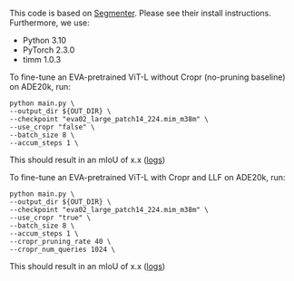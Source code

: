 This code is based on [Segmenter](https://github.com/rstrudel/segmenter/blob/master/README.md). Please see their install instructions. Furthermore, we use:
- Python 3.10
- PyTorch 2.3.0
- timm 1.0.3

To fine-tune an EVA-pretrained ViT-L without Cropr (no-pruning baseline) on ADE20k, run:
```
python main.py \
--output_dir ${OUT_DIR} \
--checkpoint "eva02_large_patch14_224.mim_m38m" \
--use_cropr "false" \
--batch_size 8 \
--accum_steps 1 \
```
This should result in an mIoU of x.x ([logs](../logs/segm_unpruned.txt))

To fine-tune an EVA-pretrained ViT-L with Cropr and LLF on ADE20k, run:
```
python main.py \
--output_dir ${OUT_DIR} \
--checkpoint "eva02_large_patch14_224.mim_m38m" \
--use_cropr "true" \
--batch_size 8 \
--accum_steps 1 \
--cropr_pruning_rate 40 \
--cropr_num_queries 1024 \
```
This should result in an mIoU of x.x ([logs](../logs/segm_cropr_llf.txt))